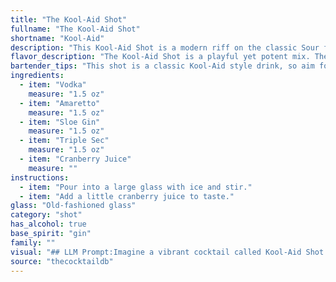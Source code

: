 ```yaml
---
title: "The Kool-Aid Shot"
fullname: "The Kool-Aid Shot"
shortname: "Kool-Aid"
description: "This Kool-Aid Shot is a modern riff on the classic Sour family, a category that blends spirits with sweet and sour elements. It's likely a recent creation, drawing inspiration from the tartness of cranberry juice and the sweetness of amaretto and triple sec, while borrowing the base spirit and sloe gin from the classic Sour formula. "
flavor_description: "The Kool-Aid Shot is a playful yet potent mix. The sweet, tart cranberry juice takes center stage, balanced by the almondy richness of amaretto and the smooth, juniper-forward notes of sloe gin.  A touch of orange zest from the triple sec adds a citrusy brightness, while the vodka provides a clean, sharp backbone.  The result is a complex, surprisingly refreshing, and dangerously drinkable shot. "
bartender_tips: "This shot is a classic Kool-Aid style drink, so aim for bold, vibrant flavors. Use high-quality vodka for a clean base. Measure the Amaretto and Sloe Gin carefully to avoid overwhelming the sweetness.  Triple Sec adds a citrusy kick, but don't overdo it.  Cranberry juice is key to the Kool-Aid experience, so don't skimp on the quantity.  Shake vigorously with ice, then strain into a chilled shot glass. Enjoy responsibly! "
ingredients:
  - item: "Vodka"
    measure: "1.5 oz"
  - item: "Amaretto"
    measure: "1.5 oz"
  - item: "Sloe Gin"
    measure: "1.5 oz"
  - item: "Triple Sec"
    measure: "1.5 oz"
  - item: "Cranberry Juice"
    measure: ""
instructions:
  - item: "Pour into a large glass with ice and stir."
  - item: "Add a little cranberry juice to taste."
glass: "Old-fashioned glass"
category: "shot"
has_alcohol: true
base_spirit: "gin"
family: ""
visual: "## LLM Prompt:Imagine a vibrant cocktail called Kool-Aid Shot.  It's a concoction of:* **Vodka:** Clear and sharp, providing a neutral base.* **Amaretto:** Rich and nutty, adding depth and a hint of sweetness.* **Sloe Gin:**  Ruby red and subtly tart, lending a fruity kick.* **Triple Sec:** Bright orange and citrusy, adding a refreshing zest.* **Cranberry Juice:**  A vibrant crimson, bringing a tangy sweetness and a beautiful color.**Describe the appearance of this cocktail, paying close attention to:*** **Color:** What overall hue does the combination of these ingredients create? Is it a deep red, a bright pink, or something else entirely?* **Clarity:** Is it clear, cloudy, or somewhere in between? * **Texture:** Is it smooth and silky, or does it have any visible layers or particulates?* **Presentation:** Would you expect it to be served in a shot glass, a cocktail glass, or something else?  **Bonus:**  Imagine this shot being served in a dimly lit bar. How would the light play off the cocktail? Does it create a dramatic effect, or is it more subtle and alluring? "
source: "thecocktaildb"
---
```


